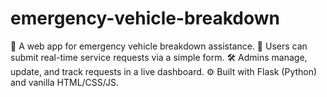 # emergency-vehicle-breakdown
🚗 A web app for emergency vehicle breakdown assistance. 📨 Users can submit real-time service requests via a simple form. 🛠️ Admins manage, update, and track requests in a live dashboard. ⚙️ Built with Flask (Python) and vanilla HTML/CSS/JS.

